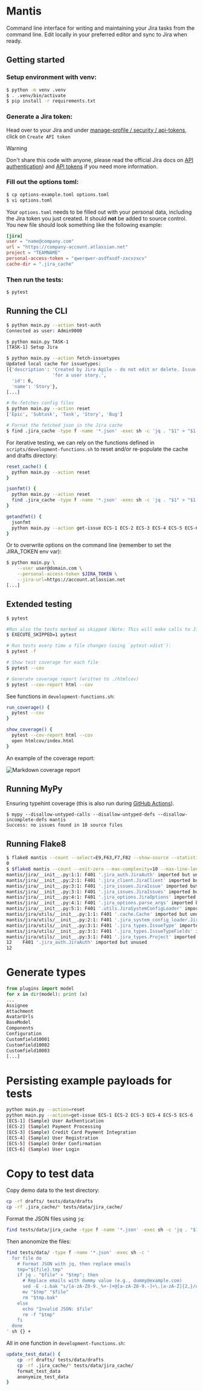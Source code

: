 # Mantis

Command line interface for writing and maintaining your Jira tasks from the command line.
Edit locally in your preferred editor and sync to Jira when ready.

## Getting started

### Setup environment with venv:

```sh
$ python -m venv .venv
$ . .venv/bin/activate
$ pip install -r requirements.txt
```

### Generate a Jira token:

Head over to your Jira and under [manage-profile / security 
/ api-tokens](https://id.atlassian.com/manage-profile/security/api-tokens),
click on `Create API token`

> [!WARNING]
> Don't share this code with anyone, please read the official Jira docs on
[API authentication](https://developer.atlassian.com/cloud/jira/platform/basic-auth-for-rest-apis/))
and [API tokens](https://support.atlassian.com/atlassian-account/docs/manage-api-tokens-for-your-atlassian-account/)
if you need more information.

### Fill out the options toml:

```sh
$ cp options-example.toml options.toml
$ vi options.toml
```

Your `options.toml` needs to be filled out with your personal data,
including the Jira token you just created.
It should **not** be added to source control.
You new file should look something like the following example:

```toml
[jira]
user = "name@company.com"
url = "https://company-account.atlassian.net"
project = "TEAMNAME"
personal-access-token = "qwerqwer-asdfasdf-zxcvzxcv"
cache-dir = ".jira_cache"
```

### Then run the tests:

```sh
$ pytest
```

## Running the CLI

```sh
$ python main.py --action test-auth
Connected as user: Admin9000

$ python main.py TASK-1
[TASK-1] Setup Jira

$ python main.py --action fetch-issuetypes
Updated local cache for issuetypes:
[{'description': 'Created by Jira Agile - do not edit or delete. Issue type '
                 'for a user story.',
  'id': 6,
  'name': 'Story'},
[...]

# Re-fetches config files
$ python main.py --action reset
['Epic', 'Subtask', 'Task', 'Story', 'Bug']

# Fornat the fetched json in the Jira cache
$ find .jira_cache -type f -name '*.json' -exec sh -c 'jq . "$1" > "$1.tmp" && mv "$1.tmp" "$1"' _ {} \;
```

For iterative testing, we can rely on the functions defined in `scripts/development-functions.sh` to reset and/or re-populate the cache and drafts directory:

```sh
reset_cache() {
  python main.py --action reset
}

jsonfmt() {
  python main.py --action reset
  find .jira_cache -type f -name '*.json' -exec sh -c 'jq . "$1" > "$1.tmp" && mv "$1.tmp" "$1"' _ {} \;
}

getandfmt() {
  jsonfmt
  python main.py --action get-issue ECS-1 ECS-2 ECS-3 ECS-4 ECS-5 ECS-6
}
```

Or to overwrite options on the command line (remember to set the JIRA_TOKEN env var):

```sh
$ python main.py \
    --user user@domain.com \
    --personal-access-token $JIRA_TOKEN \
    --jira-url=https://account.atlassian.net
[...]
```

## Extended testing

```sh
$ pytest

#Run also the tests marked as skipped (Note: This will make calls to Jira api if configured):
$ EXECUTE_SKIPPED=1 pytest

# Run tests every time a file changes (using `pytest-xdist`):
$ pytest -f

# Show test coverage for each file
$ pytest --cov

# Generate coverage report (written to ./htmlcov)
$ pytest --cov-report html --cov
```

See functions in `development-functions.sh`:

```sh
run_coverage() {
  pytest --cov
}

show_coverage() {
  pytest --cov-report html --cov
  open htmlcov/index.html
}
```

An example of the coverage report:

![Markdown coverage report](docs/img/pytest-coverage-html-report.png)

## Running MyPy

Ensuring typehint coverage (this is also run during [GitHub Actions](.github/workflows/python-app-ci.yml)).

```
$ mypy --disallow-untyped-calls --disallow-untyped-defs --disallow-incomplete-defs mantis
Success: no issues found in 10 source files
```

## Running Flake8

```sh
$ flake8 mantis --count --select=E9,F63,F7,F82 --show-source --statistics                 
0
$ $flake8 mantis --count --exit-zero --max-complexity=10 --max-line-length=127 --statistics
mantis/jira/__init__.py:1:1: F401 '.jira_auth.JiraAuth' imported but unused
mantis/jira/__init__.py:2:1: F401 '.jira_client.JiraClient' imported but unused
mantis/jira/__init__.py:3:1: F401 '.jira_issues.JiraIssue' imported but unused
mantis/jira/__init__.py:3:1: F401 '.jira_issues.JiraIssues' imported but unused
mantis/jira/__init__.py:4:1: F401 '.jira_options.JiraOptions' imported but unused
mantis/jira/__init__.py:4:1: F401 '.jira_options.parse_args' imported but unused
mantis/jira/__init__.py:5:1: F401 '.utils.JiraSystemConfigLoader' imported but unused
mantis/jira/utils/__init__.py:1:1: F401 '.cache.Cache' imported but unused
mantis/jira/utils/__init__.py:2:1: F401 '.jira_system_config_loader.JiraSystemConfigLoader' imported but unused
mantis/jira/utils/__init__.py:3:1: F401 '.jira_types.IssueType' imported but unused
mantis/jira/utils/__init__.py:3:1: F401 '.jira_types.IssueTypeFields' imported but unused
mantis/jira/utils/__init__.py:3:1: F401 '.jira_types.Project' imported but unused
12    F401 '.jira_auth.JiraAuth' imported but unused
12
```

# Generate types

```python
from plugins import model
for x in dir(model): print (x)
... 
Assignee
Attachment
AvatarUrls
BaseModel
Components
Configuration
Customfield10001
Customfield10002
Customfield10003
[...]
```

# Persisting example payloads for tests

```sh
python main.py --action=reset
python main.py --action=get-issue ECS-1 ECS-2 ECS-3 ECS-4 ECS-5 ECS-6
[ECS-1] (Sample) User Authentication
[ECS-2] (Sample) Payment Processing
[ECS-3] (Sample) Credit Card Payment Integration
[ECS-4] (Sample) User Registration
[ECS-5] (Sample) Order Confirmation
[ECS-6] (Sample) User Login
```

# Copy to test data

Copy demo data to the test directory:

```sh
cp -rf drafts/ tests/data/drafts
cp -rf .jira_cache/* tests/data/jira_cache/
```

Format the JSON files using `jq`:

```sh
find tests/data/jira_cache -type f -name '*.json' -exec sh -c 'jq . "$1" > "$1.tmp" && mv "$1.tmp" "$1"' _ {} \;
```

Then anonomize the files:

```sh
find tests/data/ -type f -name '*.json' -exec sh -c '
  for file do
    # Format JSON with jq, then replace emails
    tmp="${file}.tmp"
    if jq . "$file" > "$tmp"; then
      # Replace emails with dummy value (e.g., dummy@example.com)
      sed -E -i.bak "s/[a-zA-Z0-9._%+-]+@[a-zA-Z0-9.-]+\.[a-zA-Z]{2,}/dummy@example.com/g" "$tmp"
      mv "$tmp" "$file"
      rm "$tmp.bak"
    else
      echo "Invalid JSON: $file"
      rm -f "$tmp"
    fi
  done
' sh {} +
```

All in one function in `development-functions.sh`:

```sh
update_test_data() {
    cp -rf drafts/ tests/data/drafts
    cp -rf .jira_cache/* tests/data/jira_cache/
    format_test_data
    anonymize_test_data
}
```
